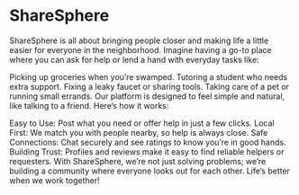 # ShareSphere
ShareSphere is all about bringing people closer and making life a little easier for everyone in the neighborhood. Imagine having a go-to place where you can ask for help or lend a hand with everyday tasks like:

Picking up groceries when you’re swamped.
Tutoring a student who needs extra support.
Fixing a leaky faucet or sharing tools.
Taking care of a pet or running small errands.
Our platform is designed to feel simple and natural, like talking to a friend. Here’s how it works:

Easy to Use: Post what you need or offer help in just a few clicks.
Local First: We match you with people nearby, so help is always close.
Safe Connections: Chat securely and see ratings to know you’re in good hands.
Building Trust: Profiles and reviews make it easy to find reliable helpers or requesters.
With ShareSphere, we’re not just solving problems; we’re building a community where everyone looks out for each other. Life’s better when we work together!
